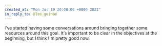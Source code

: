```yaml
---
created_at: "Mon Jul 19 20:08:06 +0000 2021"
in_reply_to: @leo_guinan
---
```


I've started having some conversations around bringing together some resources around this goal. It's important to be clear in the objectives at the beginning, but I think I'm pretty good now.